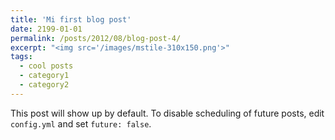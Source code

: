 ```yaml
---
title: 'Mi first blog post'
date: 2199-01-01
permalink: /posts/2012/08/blog-post-4/
excerpt: "<img src='/images/mstile-310x150.png'>"
tags:
  - cool posts
  - category1
  - category2
---
```


This post will show up by default. To disable scheduling of future posts, edit `config.yml` and set `future: false`. 
